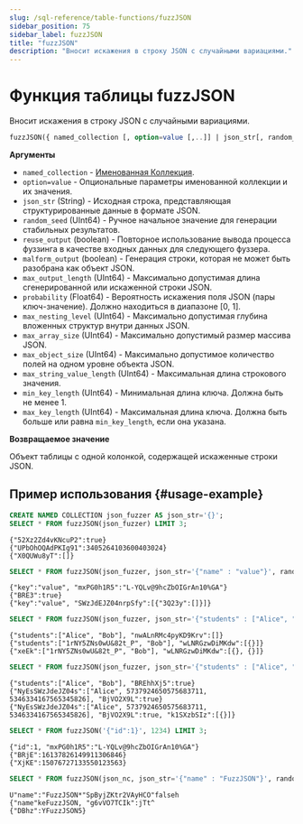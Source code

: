 ```yaml
---
slug: /sql-reference/table-functions/fuzzJSON
sidebar_position: 75
sidebar_label: fuzzJSON
title: "fuzzJSON"
description: "Вносит искажения в строку JSON с случайными вариациями."
---
```



# Функция таблицы fuzzJSON

Вносит искажения в строку JSON с случайными вариациями.

``` sql
fuzzJSON({ named_collection [, option=value [,..]] | json_str[, random_seed] })
```

**Аргументы**

- `named_collection` - [Именованная Коллекция](sql-reference/statements/create/named-collection.md).
- `option=value` - Опциональные параметры именованной коллекции и их значения.
 - `json_str` (String) - Исходная строка, представляющая структурированные данные в формате JSON.
 - `random_seed` (UInt64) - Ручное начальное значение для генерации стабильных результатов.
 - `reuse_output` (boolean) - Повторное использование вывода процесса фуззинга в качестве входных данных для следующего фуззера.
 - `malform_output` (boolean) - Генерация строки, которая не может быть разобрана как объект JSON.
 - `max_output_length` (UInt64) - Максимально допустимая длина сгенерированной или искаженной строки JSON.
 - `probability` (Float64) - Вероятность искажения поля JSON (пары ключ-значение). Должно находиться в диапазоне [0, 1].
 - `max_nesting_level` (UInt64) - Максимально допустимая глубина вложенных структур внутри данных JSON.
 - `max_array_size` (UInt64) - Максимально допустимый размер массива JSON.
 - `max_object_size` (UInt64) - Максимально допустимое количество полей на одном уровне объекта JSON.
 - `max_string_value_length` (UInt64) - Максимальная длина строкового значения.
 - `min_key_length` (UInt64) - Минимальная длина ключа. Должна быть не менее 1.
 - `max_key_length` (UInt64) - Максимальная длина ключа. Должна быть больше или равна `min_key_length`, если она указана.

**Возвращаемое значение**

Объект таблицы с одной колонкой, содержащей искаженные строки JSON.

## Пример использования {#usage-example}

``` sql
CREATE NAMED COLLECTION json_fuzzer AS json_str='{}';
SELECT * FROM fuzzJSON(json_fuzzer) LIMIT 3;
```

``` text
{"52Xz2Zd4vKNcuP2":true}
{"UPbOhOQAdPKIg91":3405264103600403024}
{"X0QUWu8yT":[]}
```

``` sql
SELECT * FROM fuzzJSON(json_fuzzer, json_str='{"name" : "value"}', random_seed=1234) LIMIT 3;
```

``` text
{"key":"value", "mxPG0h1R5":"L-YQLv@9hcZbOIGrAn10%GA"}
{"BRE3":true}
{"key":"value", "SWzJdEJZ04nrpSfy":[{"3Q23y":[]}]}
```

``` sql
SELECT * FROM fuzzJSON(json_fuzzer, json_str='{"students" : ["Alice", "Bob"]}', reuse_output=true) LIMIT 3;
```

``` text
{"students":["Alice", "Bob"], "nwALnRMc4pyKD9Krv":[]}
{"students":["1rNY5ZNs0wU&82t_P", "Bob"], "wLNRGzwDiMKdw":[{}]}
{"xeEk":["1rNY5ZNs0wU&82t_P", "Bob"], "wLNRGzwDiMKdw":[{}, {}]}
```

``` sql
SELECT * FROM fuzzJSON(json_fuzzer, json_str='{"students" : ["Alice", "Bob"]}', max_output_length=512) LIMIT 3;
```

``` text
{"students":["Alice", "Bob"], "BREhhXj5":true}
{"NyEsSWzJdeJZ04s":["Alice", 5737924650575683711, 5346334167565345826], "BjVO2X9L":true}
{"NyEsSWzJdeJZ04s":["Alice", 5737924650575683711, 5346334167565345826], "BjVO2X9L":true, "k1SXzbSIz":[{}]}
```

``` sql
SELECT * FROM fuzzJSON('{"id":1}', 1234) LIMIT 3;
```

``` text
{"id":1, "mxPG0h1R5":"L-YQLv@9hcZbOIGrAn10%GA"}
{"BRjE":16137826149911306846}
{"XjKE":15076727133550123563}
```

``` sql
SELECT * FROM fuzzJSON(json_nc, json_str='{"name" : "FuzzJSON"}', random_seed=1337, malform_output=true) LIMIT 3;
```

``` text
U"name":"FuzzJSON*"SpByjZKtr2VAyHCO"falseh
{"name"keFuzzJSON, "g6vVO7TCIk":jTt^
{"DBhz":YFuzzJSON5}
```
